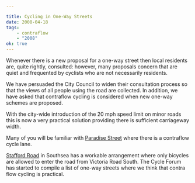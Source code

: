 ```yaml
---

title: Cycling in One-Way Streets
date: 2008-04-18
tags:
    - contraflow
    - "2008"
ok: true
---
```


Whenever there is a new proposal for a one-way street then local residents are, quite rightly, consulted: however, many proposals concern that are quiet and frequented by cyclists who are not necessarily residents.

We have persuaded the City Council to widen their consultation process so that the views of all people using the road are collected.  In addition, we have asked that contraflow cycling is considered when new one-way schemes are proposed.

With the city-wide introduction of the 20 mph speed limit on minor roads this is now a very practical solution providing there is sufficient carriageway width.

Many of you will be familiar with [Paradise Street](https://www.google.com/maps/@50.8011615,-1.0881366,563m/data=!3m1!1e3?entry=ttu) where there is a contraflow cycle lane.

[Stafford Road](https://www.google.com/maps/place/Stafford+Rd,+Southsea,+Portsmouth,+Southsea/@50.7885828,-1.0829788,779m/data=!3m2!1e3!4b1!4m6!3m5!1s0x48745da32b1372ef:0x133e405bc5292265!8m2!3d50.7885828!4d-1.0829788!16s%2Fg%2F1td8yl5r?entry=ttu) in Southsea has a workable arrangement where only bicycles are allowed to enter the road from Victoria Road South. The Cycle Forum has started to compile a list of one-way streets where we think that contra flow cycling is practical.
